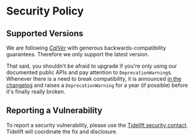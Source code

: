 # Security Policy

## Supported Versions

We are following [*CalVer*](https://calver.org) with generous backwards-compatibility guarantees.
Therefore we only support the latest version.

That said, you shouldn't be afraid to upgrade if you're only using our documented public APIs and pay attention to `DeprecationWarning`s.
Whenever there is a need to break compatibility, it is announced [in the changelog](../CHANGELOG.md) and raises a `DeprecationWarning` for a year (if possible) before it's finally really broken.


## Reporting a Vulnerability

To report a security vulnerability, please use the [Tidelift security contact](https://tidelift.com/security).
Tidelift will coordinate the fix and disclosure.
